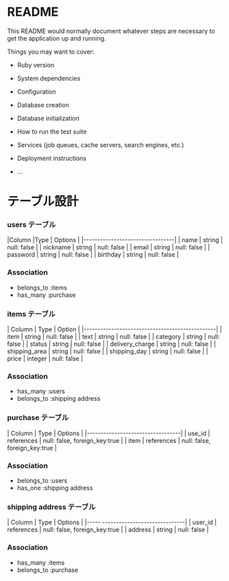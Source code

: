 # README

This README would normally document whatever steps are necessary to get the
application up and running.

Things you may want to cover:

* Ruby version

* System dependencies

* Configuration

* Database creation

* Database initialization

* How to run the test suite

* Services (job queues, cache servers, search engines, etc.)

* Deployment instructions

* ...

# テーブル設計

  ### users テーブル
  |Column    |Type    | Options     |
  |---------------------------------|
  | name     | string | null: false |
  | nickname | string | null: false |
  | email    | string | null: false |
  | password | string | null: false |
  | birthday | string | null: false |

  ### Association
  - belongs_to :items
  - has_many   :purchase

  ### items テーブル
  | Column          | Type           | Option      |
  |------------------------------------------------|
  | item            | string         | null: false |
  | text            | string         | null: false |
  | category        | string         | null: false |
  | status          | string         | null: false |
  | delivery_charge | string         | null: false |
  | shipping_area   | string         | null: false |
  | shipping_day    | string         | null: false |
  | price           | integer        | null: false |

  ### Association
  - has_many :users
  - belongs_to :shipping address

  ### purchase テーブル
  | Column | Type      | Options     |
  |----------------------------------|
  | use_id  | references   | null: false, foreign_key:true |
  | item    | references   | null: false, foreign_key:true |

  ### Association
  - belongs_to :users
  - has_one :shipping address
 
  ### shipping address テーブル
  | Column  | Type       | Options     |
  |----- ------------------------------|
  | user_id | references | null: false, foreign_key:true |
  | address | string     | null: false                   |

  ### Association
  - has_many :items
  - belongs_to :purchase